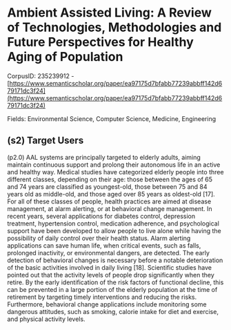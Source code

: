 # Ambient Assisted Living: A Review of Technologies, Methodologies and Future Perspectives for Healthy Aging of Population

CorpusID: 235239912 - [https://www.semanticscholar.org/paper/ea97175d7bfabb77239abbff142d679171dc3f24](https://www.semanticscholar.org/paper/ea97175d7bfabb77239abbff142d679171dc3f24)

Fields: Environmental Science, Computer Science, Medicine, Engineering

## (s2) Target Users
(p2.0) AAL systems are principally targeted to elderly adults, aiming maintain continuous support and prolong their autonomous life in an active and healthy way. Medical studies have categorized elderly people into three different classes, depending on their age: those between the ages of 65 and 74 years are classified as youngest-old, those between 75 and 84 years old as middle-old, and those aged over 85 years as oldest-old [17]. For all of these classes of people, health practices are aimed at disease management, at alarm alerting, or at behavioral change management. In recent years, several applications for diabetes control, depression treatment, hypertension control, medication adherence, and psychological support have been developed to allow people to live alone while having the possibility of daily control over their health status. Alarm alerting applications can save human life, when critical events, such as falls, prolonged inactivity, or environmental dangers, are detected. The early detection of behavioral changes is necessary before a notable deterioration of the basic activities involved in daily living [18]. Scientific studies have pointed out that the activity levels of people drop significantly when they retire. By the early identification of the risk factors of functional decline, this can be prevented in a large portion of the elderly population at the time of retirement by targeting timely interventions and reducing the risks. Furthermore, behavioral change applications include monitoring some dangerous attitudes, such as smoking, calorie intake for diet and exercise, and physical activity levels.
